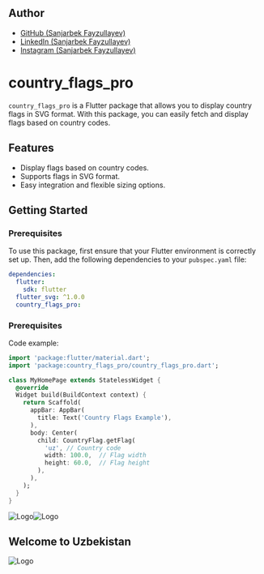 

## Author

- [GitHub (Sanjarbek Fayzullayev)](https://github.com/SanjarbekFayzullayev/)
- [LinkedIn (Sanjarbek Fayzullayev)](https://www.linkedin.com/in/sanjarbek-fayzullayev-🇵🇸-948a13247/)
- [Instagram (Sanjarbek Fayzullayev)](https://www.instagram.com/fayzullayevs.uz/)



# country_flags_pro

`country_flags_pro` is a Flutter package that allows you to display country flags in SVG format. With this package, you can easily fetch and display flags based on country codes.

## Features

- Display flags based on country codes.
- Supports flags in SVG format.
- Easy integration and flexible sizing options.

## Getting Started


### Prerequisites

To use this package, first ensure that your Flutter environment is correctly set up. Then, add the following dependencies to your `pubspec.yaml` file:

```yaml
dependencies:
  flutter:
    sdk: flutter
  flutter_svg: ^1.0.0
  country_flags_pro: 
```


### Prerequisites

Code example:


```dart 
import 'package:flutter/material.dart';
import 'package:country_flags_pro/country_flags_pro.dart';

class MyHomePage extends StatelessWidget {
  @override
  Widget build(BuildContext context) {
    return Scaffold(
      appBar: AppBar(
        title: Text('Country Flags Example'),
      ),
      body: Center(
        child: CountryFlag.getFlag(
          'uz', // Country code
          width: 100.0,  // Flag width
          height: 60.0,  // Flag height
        ),
      ),
    );
  }
}
 ```

![Logo](https://images.elearncollege.com/wp-content/uploads/2023/10/product-image-22.jpg)![Logo](https://images.elearncollege.com/wp-content/uploads/2023/10/product-image-22.jpg)



## Welcome to Uzbekistan


![Logo](https://upload.wikimedia.org/wikipedia/commons/thumb/8/84/Flag_of_Uzbekistan.svg/1280px-Flag_of_Uzbekistan.svg.png)


